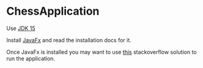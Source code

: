 # ChessApplication
Use [JDK 15](https://www.oracle.com/uk/java/technologies/javase-jdk15-downloads.html)

Install [JavaFx](https://openjfx.io/) and read the installation docs for it.

Once JavaFx is installed you may want to use [this](https://stackoverflow.com/questions/55760343/error-javafx-runtime-components-are-missing-javafx-11-and-openjdk-11-and-ecli) stackoverflow solution to run the application.